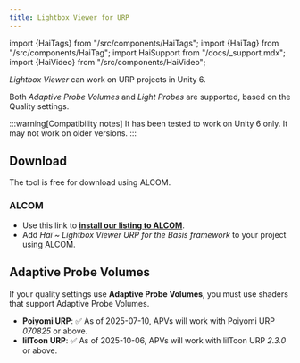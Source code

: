 ```yaml
---
title: Lightbox Viewer for URP
---
```

import {HaiTags} from "/src/components/HaiTags";
import {HaiTag} from "/src/components/HaiTag";
import HaiSupport from "/docs/_support.mdx";
import {HaiVideo} from "/src/components/HaiVideo";

<HaiTags>
<HaiTag requiresBasis={true} />
</HaiTags>

*Lightbox Viewer* can work on URP <HaiTag requiresBasis={true} short={true} /> projects in Unity 6.

Both *Adaptive Probe Volumes* and *Light Probes* are supported, based on the Quality settings.

:::warning[Compatibility notes]
It has been tested to work on Unity 6 only. It may not work on older versions.
:::

## Download

The tool is free for download using ALCOM.

### ALCOM

- Use this link to **[install our listing to ALCOM](vcc://vpm/addRepo?url=https://hai-vr.github.io/vpm-listing/index.json)**.
- Add *Haï ~ Lightbox Viewer URP for the Basis framework* to your project using ALCOM.

## Adaptive Probe Volumes

If your quality settings use **Adaptive Probe Volumes**, you must use shaders that support Adaptive Probe Volumes.

- **Poiyomi URP**: ✅ As of 2025-07-10, APVs will work with Poiyomi URP *070825* or above.
- **lilToon URP**: ✅ As of 2025-10-06, APVs will work with lilToon URP *2.3.0* or above.
